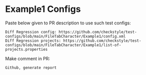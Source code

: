 # Example1 Configs
Paste below given to PR description to use such test configs:
```
Diff Regression config: https://github.com/checkstyle/test-configs/blob/main/FileTabCharacter/Example1/config.xml
Diff Regression projects: https://github.com/checkstyle/test-configs/blob/main/FileTabCharacter/Example1/list-of-projects.properties
```
Make comment in PR:
```
Github, generate report
```
